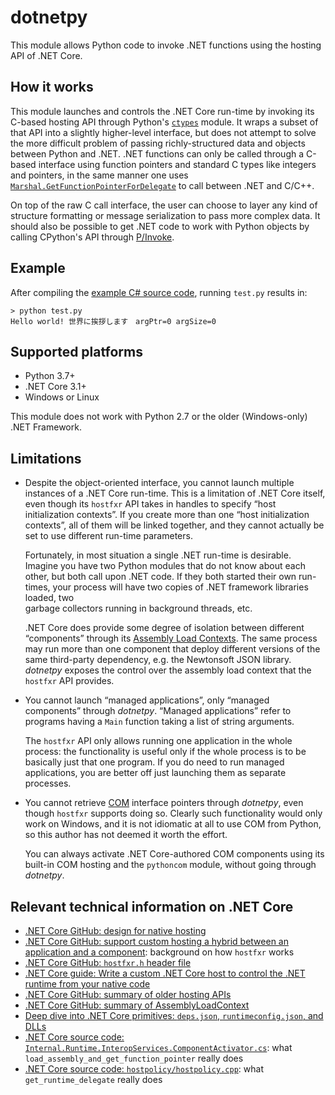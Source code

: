 dotnetpy
========

This module allows Python code to invoke .NET functions using the hosting API of .NET Core.

How it works
------------

This module launches and controls the .NET Core run-time by invoking its C-based hosting 
API through Python's [``ctypes``](https://docs.python.org/3.7/library/ctypes.html) module.
It wraps a subset of that API into a slightly higher-level interface, but 
does not attempt to solve the more difficult problem of passing richly-structured data 
and objects between Python and .NET.  .NET functions can only be called through a C-based interface 
using function pointers and standard C types like integers and pointers, in the same manner one uses 
[``Marshal.GetFunctionPointerForDelegate``](https://docs.microsoft.com/en-us/dotnet/api/system.runtime.interopservices.marshal.getfunctionpointerfordelegate?view=netcore-3.1) to call between .NET and C/C++.  

On top of the raw C call interface, the user can choose to layer any kind of structure
formatting or message serialization to pass more complex data.  It should also be
possible to get .NET code to work with Python objects by calling CPython's API
through [P/Invoke](https://docs.microsoft.com/en-us/dotnet/standard/native-interop/pinvoke).

Example
-------

After compiling the [example C# source code](example/CSharpExample/LibraryFunctions.cs), running ``test.py`` results in:

    > python test.py
    Hello world! 世界に挨拶します　argPtr=0 argSize=0

Supported platforms
-------------------

   * Python 3.7+
   * .NET Core 3.1+
   * Windows or Linux

This module does not work with Python 2.7 or the older (Windows-only) .NET Framework.

Limitations
-----------

   * Despite the object-oriented interface, you cannot launch multiple instances of
     a .NET Core run-time.  This is a limitation of .NET Core itself, even though
     its ``hostfxr`` API takes in handles to specify “host initialization contexts”.
     If you create more than one “host initialization contexts”, all of them will
     be linked together, and they cannot actually be set to use different run-time
     parameters.  

     Fortunately, in most situation a single .NET run-time is desirable.  Imagine
     you have two Python modules that do not know about each other, but both
     call upon .NET code.  If they both started their own run-times, your process
     will have two copies of .NET framework libraries loaded, two     
     garbage collectors running in background threads, etc.

     .NET Core does provide some degree of isolation between different “components”
     through its [Assembly Load Contexts](https://docs.microsoft.com/en-us/dotnet/core/dependency-loading/understanding-assemblyloadcontext).  The same process may run more than one
     component that deploy different versions of the same third-party dependency,
     e.g. the Newtonsoft JSON library.  _dotnetpy_ exposes the control over the assembly 
     load context that the ``hostfxr`` API provides.

   * You cannot launch “managed applications”, only “managed components”
     through _dotnetpy_.  “Managed applications” refer to programs having a ``Main`` 
     function taking a list of string arguments.  
     
     The ``hostfxr`` API only allows running one application in the whole process: 
     the functionality is useful only if the whole process is to be basically just 
     that one program.  If you do need to run managed applications, you are better off 
     just launching them as separate processes.

   * You cannot retrieve [COM](https://docs.microsoft.com/en-us/windows/win32/com/component-object-model--com--portal) interface pointers through _dotnetpy_, even though
     ``hostfxr`` supports doing so.  Clearly such functionality would only work on
     Windows, and it is not idiomatic at all to use COM from Python, 
     so this author has not deemed it worth the effort.  
     
     You can always activate .NET Core-authored COM components using its built-in 
     COM hosting and the ``pythoncom`` module, without going through _dotnetpy_.

Relevant technical information on .NET Core
-------------------------------------------

   * [.NET Core GitHub: design for native hosting](https://github.com/dotnet/runtime/blob/3b5a51a297c8fe2ea1780adbfdbb5ae6cf48b18a/docs/design/features/native-hosting.md)
   * [.NET Core GitHub: support custom hosting a hybrid between an application and a component](https://github.com/dotnet/runtime/issues/35465): background on how ``hostfxr`` works
   * [.NET Core GitHub: ``hostfxr.h`` header file](https://github.com/dotnet/runtime/blob/master/src/installer/corehost/cli/hostfxr.h)
   * [.NET Core guide: Write a custom .NET Core host to control the .NET runtime from your native code](https://docs.microsoft.com/en-us/dotnet/core/tutorials/netcore-hosting)
   * [.NET Core GitHub: summary of older hosting APIs](https://github.com/dotnet/runtime/blob/4f9ae42d861fcb4be2fcd5d3d55d5f227d30e723/docs/design/features/hosting-layer-apis.md)
   * [.NET Core GitHub: summary of AssemblyLoadContext](https://github.com/dotnet/coreclr/blob/master/Documentation/design-docs/assemblyloadcontext.md)
   * [Deep dive into .NET Core primitives: ``deps.json``, ``runtimeconfig.json``, and DLLs](https://natemcmaster.com/blog/2017/12/21/netcore-primitives/)
   * [.NET Core source code: ``Internal.Runtime.InteropServices.ComponentActivator.cs``](https://github.com/dotnet/runtime/blob/6072e4d3a7a2a1493f514cdf4be75a3d56580e84/src/coreclr/src/System.Private.CoreLib/src/Internal/Runtime/InteropServices/ComponentActivator.cs): what ``load_assembly_and_get_function_pointer`` really does
   * [.NET Core source code: ``hostpolicy/hostpolicy.cpp``](https://github.com/dotnet/runtime/blob/6072e4d3a7a2a1493f514cdf4be75a3d56580e84/src/installer/corehost/cli/hostpolicy/hostpolicy.cpp#L454): what ``get_runtime_delegate`` really does

